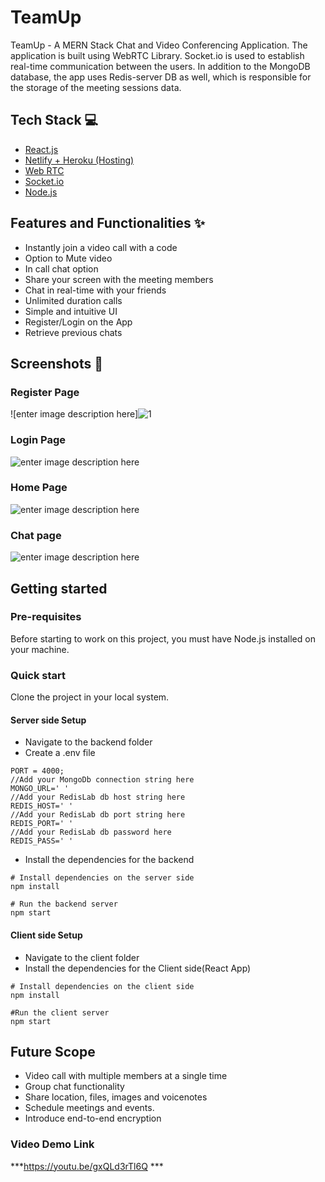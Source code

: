 # TeamUp
TeamUp - A MERN Stack Chat and Video Conferencing Application. The application is built using WebRTC Library. Socket.io is used to establish real-time communication between the users. In addition to the MongoDB database, the app uses Redis-server DB as well, which is responsible for the storage of the meeting sessions data.

## Tech Stack 💻

- [React.js](https://reactjs.org/)
- [Netlify + Heroku (Hosting)](https://www.netlify.com/)
- [Web RTC](https://github.com/webrtc)
- [Socket.io](https://socket.io/)
- [Node.js](https://nodejs.org/en/)

## Features and Functionalities ✨

- Instantly join a video call with a code
- Option to Mute video
- In call chat option 
- Share your screen with the meeting members
- Chat in real-time with your friends
- Unlimited duration calls
- Simple and intuitive UI
- Register/Login on the App
- Retrieve previous chats

## Screenshots 📸
### Register Page
![enter image description here]![1](https://user-images.githubusercontent.com/56886360/125458040-d14d4611-686e-41fd-8572-ee8952147ea2.png)
### Login Page
![enter image description here](https://user-images.githubusercontent.com/56886360/125245756-8f68f600-e30e-11eb-82e4-cab7ecf019a4.png)
### Home Page
![enter image description here](https://user-images.githubusercontent.com/56886360/125245813-a3acf300-e30e-11eb-8e6d-442b3938ace8.png)
### Chat page
![enter image description here](https://user-images.githubusercontent.com/56886360/125245847-b0314b80-e30e-11eb-9d35-a7db4d0cc490.png)


## Getting started
### Pre-requisites
Before starting to work on this project, you must have Node.js installed on your machine.

### Quick start
Clone the project in your local system.
#### Server side Setup
- Navigate to the backend folder
- Create a .env file
```
PORT = 4000;
//Add your MongoDb connection string here
MONGO_URL=' ' 
//Add your RedisLab db host string here
REDIS_HOST=' '
//Add your RedisLab db port string here
REDIS_PORT=' '  
//Add your RedisLab db password here
REDIS_PASS=' '

```
- Install the dependencies for the backend 
``` 
# Install dependencies on the server side
npm install

# Run the backend server
npm start

```
#### Client side Setup
- Navigate to the client folder
- Install the dependencies for the Client side(React App)
```
# Install dependencies on the client side
npm install

#Run the client server
npm start
```
## Future Scope
- Video call with multiple members at a single time
- Group chat functionality
- Share location, files, images and voicenotes
- Schedule meetings and events.
- Introduce end-to-end encryption

### Video Demo Link 
***https://youtu.be/gxQLd3rTl6Q ***
